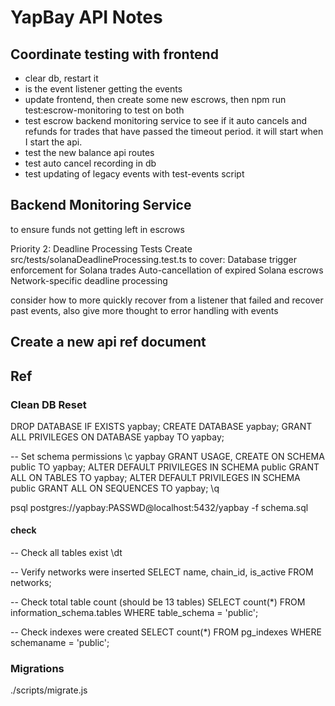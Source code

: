 # YapBay API Notes

## Coordinate testing with frontend

- clear db, restart it
- is the event listener getting the events
- update frontend, then create some new escrows, then npm run test:escrow-monitoring to test on both
- test escrow backend monitoring service to see if it auto cancels and refunds for trades that have passed the timeout period. it will start when I start the api.
- test the new balance api routes
- test auto cancel recording in db
- test updating of legacy events with test-events script

## Backend Monitoring Service

to ensure funds not getting left in escrows

Priority 2: Deadline Processing Tests
Create src/tests/solanaDeadlineProcessing.test.ts to cover:
Database trigger enforcement for Solana trades
Auto-cancellation of expired Solana escrows
Network-specific deadline processing

consider how to more quickly recover from a listener that failed and recover past events, also give more thought to error handling with events

## Create a new api ref document

## Ref

### Clean DB Reset

DROP DATABASE IF EXISTS yapbay;
CREATE DATABASE yapbay;
GRANT ALL PRIVILEGES ON DATABASE yapbay TO yapbay;

-- Set schema permissions
\c yapbay
GRANT USAGE, CREATE ON SCHEMA public TO yapbay;
ALTER DEFAULT PRIVILEGES IN SCHEMA public GRANT ALL ON TABLES TO yapbay;
ALTER DEFAULT PRIVILEGES IN SCHEMA public GRANT ALL ON SEQUENCES TO yapbay;
\q

psql postgres://yapbay:PASSWD@localhost:5432/yapbay -f schema.sql

#### check

-- Check all tables exist
\dt

-- Verify networks were inserted
SELECT name, chain_id, is_active FROM networks;

-- Check total table count (should be 13 tables)
SELECT count(\*) FROM information_schema.tables WHERE table_schema = 'public';

-- Check indexes were created
SELECT count(\*) FROM pg_indexes WHERE schemaname = 'public';

### Migrations

./scripts/migrate.js

